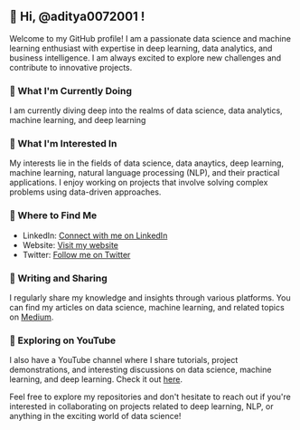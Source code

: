 ## 👋 Hi, @aditya0072001 !

Welcome to my GitHub profile! I am a passionate data science and machine learning enthusiast with expertise in deep learning, data analytics, and business intelligence. I am always excited to explore new challenges and contribute to innovative projects.

### 🌱 What I'm Currently Doing

I am currently diving deep into the realms of data science, data analytics, machine learning, and deep learning

### 👀 What I'm Interested In

My interests lie in the fields of data science, data anaytics, deep learning, machine learning, natural language processing (NLP), and their practical applications. I enjoy working on projects that involve solving complex problems using data-driven approaches.

### 💼 Where to Find Me

- LinkedIn: [Connect with me on LinkedIn](https://www.linkedin.com/in/tripathiadityaprakash/)
- Website: [Visit my website](https://tripathiaditya.netlify.app/)
- Twitter: [Follow me on Twitter](https://twitter.com/tripathiadityap)

### 📝 Writing and Sharing

I regularly share my knowledge and insights through various platforms. You can find my articles on data science, machine learning, and related topics on [Medium](https://medium.com/@tripathiadityaprakash).

### 🎥 Exploring on YouTube

I also have a YouTube channel where I share tutorials, project demonstrations, and interesting discussions on data science, machine learning, and deep learning. Check it out [here](https://www.youtube.com/@shivaiinc).

Feel free to explore my repositories and don't hesitate to reach out if you're interested in collaborating on projects related to deep learning, NLP, or anything in the exciting world of data science!
